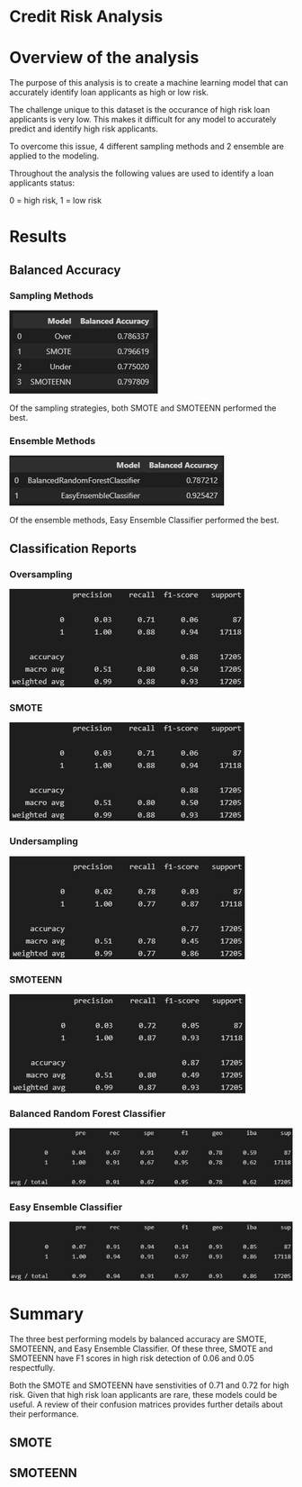 # Credit Risk Analysis

# Overview of the analysis

The purpose of this analysis is to create a machine learning model that can accurately identify loan applicants as high or low risk.

The challenge unique to this dataset is the occurance of high risk loan applicants is very low. This makes it difficult for any model to accurately predict and identify high risk applicants. 

To overcome this issue, 4 different sampling methods and 2 ensemble are applied to the modeling.

Throughout the analysis the following values are used to identify a loan applicants status:

0 = high risk,
1 = low risk

# Results

## Balanced Accuracy

### Sampling Methods

![Sampling](./resources/accuracy_sample.PNG)

Of the sampling strategies, both SMOTE and SMOTEENN performed the best.

### Ensemble Methods

![Ensemble](./resources/accuracy_ensemble.PNG)

Of the ensemble methods, Easy Ensemble Classifier performed the best.

## Classification Reports

### Oversampling
![Over](./resources/over.PNG)

### SMOTE 

![SMOTE](./resources/SMOTE.PNG)

### Undersampling

![Under](./resources/under.PNG)

### SMOTEENN

![SMOTEENN](./resources/SMOTEENN.PNG)

### Balanced Random Forest Classifier

![BRFC](./resources/brfc.PNG)

### Easy Ensemble Classifier

![EEC](./resources/eec.PNG)

# Summary

The three best performing models by balanced accuracy are SMOTE, SMOTEENN, and Easy Ensemble Classifier. Of these three, SMOTE and SMOTEENN have F1 scores in high risk detection of 0.06 and 0.05 respectfully.

Both the SMOTE and SMOTEENN have senstivities of 0.71 and 0.72 for high risk. Given that high risk loan applicants are rare, these models could be useful. A review of their confusion matrices provides further details about their performance.

## SMOTE

## SMOTEENN